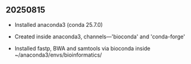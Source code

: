 

## 20250815

- Installed anaconda3 (conda 25.7.0)
  
- Created inside anaconda3, channels—'bioconda' and 'conda-forge'
  
- Installed fastp, BWA and samtools via bioconda inside ~/anaconda3/envs/bioinformatics/

